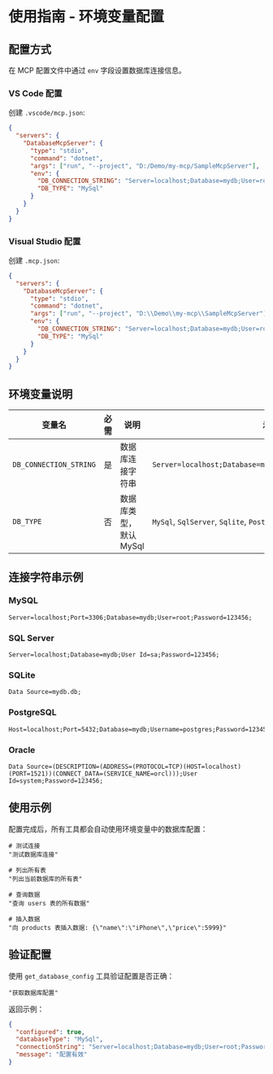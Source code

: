 # 使用指南 - 环境变量配置

## 配置方式

在 MCP 配置文件中通过 `env` 字段设置数据库连接信息。

### VS Code 配置

创建 `.vscode/mcp.json`:

```json
{
  "servers": {
    "DatabaseMcpServer": {
      "type": "stdio",
      "command": "dotnet",
      "args": ["run", "--project", "D:/Demo/my-mcp/SampleMcpServer"],
      "env": {
        "DB_CONNECTION_STRING": "Server=localhost;Database=mydb;User=root;Password=123456;",
        "DB_TYPE": "MySql"
      }
    }
  }
}
```

### Visual Studio 配置

创建 `.mcp.json`:

```json
{
  "servers": {
    "DatabaseMcpServer": {
      "type": "stdio",
      "command": "dotnet",
      "args": ["run", "--project", "D:\\Demo\\my-mcp\\SampleMcpServer"],
      "env": {
        "DB_CONNECTION_STRING": "Server=localhost;Database=mydb;User=root;Password=123456;",
        "DB_TYPE": "MySql"
      }
    }
  }
}
```

## 环境变量说明

| 变量名 | 必需 | 说明 | 示例 |
|--------|------|------|------|
| `DB_CONNECTION_STRING` | 是 | 数据库连接字符串 | `Server=localhost;Database=mydb;User=root;Password=123456;` |
| `DB_TYPE` | 否 | 数据库类型，默认 MySql | `MySql`, `SqlServer`, `Sqlite`, `PostgreSQL`, `Oracle` |

## 连接字符串示例

### MySQL
```
Server=localhost;Port=3306;Database=mydb;User=root;Password=123456;
```

### SQL Server
```
Server=localhost;Database=mydb;User Id=sa;Password=123456;
```

### SQLite
```
Data Source=mydb.db;
```

### PostgreSQL
```
Host=localhost;Port=5432;Database=mydb;Username=postgres;Password=123456;
```

### Oracle
```
Data Source=(DESCRIPTION=(ADDRESS=(PROTOCOL=TCP)(HOST=localhost)(PORT=1521))(CONNECT_DATA=(SERVICE_NAME=orcl)));User Id=system;Password=123456;
```

## 使用示例

配置完成后，所有工具都会自动使用环境变量中的数据库配置：

```
# 测试连接
"测试数据库连接"

# 列出所有表
"列出当前数据库的所有表"

# 查询数据
"查询 users 表的所有数据"

# 插入数据
"向 products 表插入数据: {\"name\":\"iPhone\",\"price\":5999}"
```

## 验证配置

使用 `get_database_config` 工具验证配置是否正确：

```
"获取数据库配置"
```

返回示例：
```json
{
  "configured": true,
  "databaseType": "MySql",
  "connectionString": "Server=localhost;Database=mydb;User=root;Password=****;",
  "message": "配置有效"
}
```
